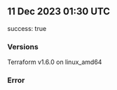 ## 11 Dec 2023 01:30 UTC

success: true

### Versions

Terraform v1.6.0 on linux_amd64

### Error



